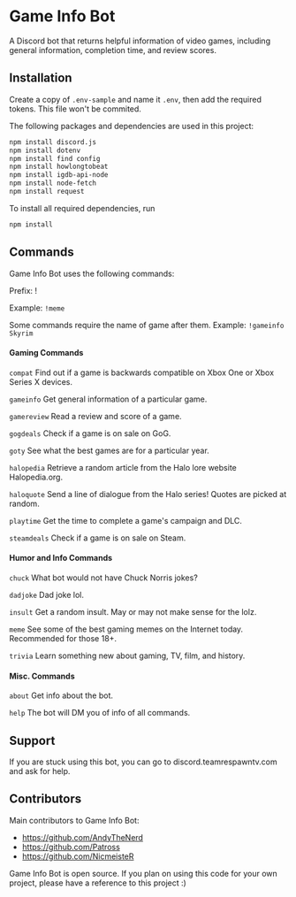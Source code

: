 # Game Info Bot
A Discord bot that returns helpful information of video games, including general information, completion time, and review scores.

## Installation
Create a copy of `.env-sample` and name it `.env`, then add the required tokens. This file won't be commited.

The following packages and dependencies are used in this project: 
```bash
npm install discord.js
npm install dotenv
npm install find config
npm install howlongtobeat
npm install igdb-api-node
npm install node-fetch
npm install request
```

To install all required dependencies, run 
```bash
npm install
```
## Commands
Game Info Bot uses the following commands:

Prefix: !

Example: `!meme`

Some commands require the name of game after them. Example: `!gameinfo Skyrim`
#### Gaming Commands

`compat` Find out if a game is backwards compatible on Xbox One or Xbox Series X devices.

`gameinfo`  Get general information of a particular game.

`gamereview` Read a review and score of a game.

`gogdeals` Check if a game is on sale on GoG.

`goty` See what the best games are for a particular year.

`halopedia` Retrieve a random article from the Halo lore website Halopedia.org.

`haloquote` Send a line of dialogue from the Halo series! Quotes are picked at random.

`playtime`  Get the time to complete a game's campaign and DLC. 

`steamdeals` Check if a game is on sale on Steam.

#### Humor and Info Commands

`chuck` What bot would not have Chuck Norris jokes?

`dadjoke` Dad joke lol.

`insult` Get a random insult. May or may not make sense for the lolz.

`meme` See some of the best gaming memes on the Internet today. Recommended for those 18+.

`trivia` Learn something new about gaming, TV, film, and history.

#### Misc. Commands

`about` Get info about the bot.

`help` The bot will DM you of info of all commands.

## Support
If you are stuck using this bot, you can go to discord.teamrespawntv.com and ask for help.

## Contributors
Main contributors to Game Info Bot:

* https://github.com/AndyTheNerd 
* https://github.com/Patross 
* https://github.com/NicmeisteR 

Game Info Bot is open source. If you plan on using this code for your own project, please have a reference to this project :)